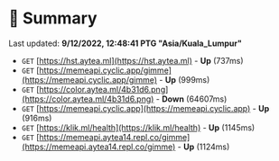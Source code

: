# 📖 Summary
Last updated: **9/12/2022, 12:48:41 PTG "Asia/Kuala_Lumpur"**

- `GET` [https://hst.aytea.ml](https://hst.aytea.ml) - **Up** (737ms)
- `GET` [https://memeapi.cyclic.app/gimme](https://memeapi.cyclic.app/gimme) - **Up** (999ms)
- `GET` [https://color.aytea.ml/4b31d6.png](https://color.aytea.ml/4b31d6.png) - **Down** (64607ms)
- `GET` [https://memeapi.cyclic.app](https://memeapi.cyclic.app) - **Up** (916ms)
- `GET` [https://klik.ml/health](https://klik.ml/health) - **Up** (1145ms)
- `GET` [https://memeapi.aytea14.repl.co/gimme](https://memeapi.aytea14.repl.co/gimme) - **Up** (1124ms)

